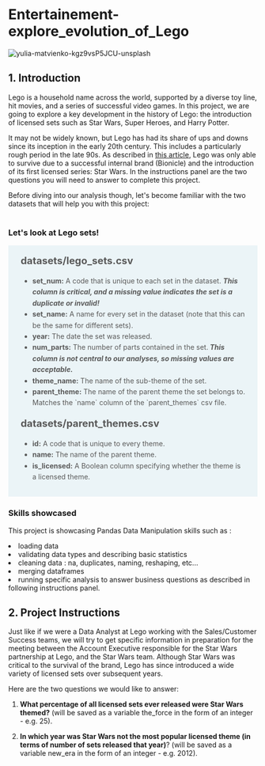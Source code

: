 # Entertainement-explore_evolution_of_Lego
![yulia-matvienko-kgz9vsP5JCU-unsplash](https://github.com/xaviermmi/academic-projects/assets/122324304/d02e1192-c167-4da7-aa11-f29bace03689)

## 1. Introduction
<p>Lego is a household name across the world, supported by a diverse toy line, hit movies, and a series of successful video games. In this project, we are going to explore a key development in the history of Lego: the introduction of licensed sets such as Star Wars, Super Heroes, and Harry Potter.</p>
<p>It may not be widely known, but Lego has had its share of ups and downs since its inception in the early 20th century. This includes a particularly rough period in the late 90s. As described in <a href="https://www.businessinsider.com/how-lego-made-a-huge-turnaround-2014-2?r=US&IR=T">this article</a>, Lego was only able to survive due to a successful internal brand (Bionicle) and the introduction of its first licensed series: Star Wars. In the instructions panel are the two questions you will need to answer to complete this project.</p>
<p>Before diving into our analysis though, let's become familiar with the two datasets that will help you with this project:<br><br></p>

<h3 id="letslookatlegosets">Let's look at Lego sets!</h3>

<div style="background-color: #ebf4f7; color: #595959; text-align:left; vertical-align: middle; padding: 15px 25px 15px 25px; line-height: 1.6;">
    <div style="font-size:20px"><b>datasets/lego_sets.csv</b></div>
<ul>
    <li><b>set_num:</b> A code that is unique to each set in the dataset. <b><i>This column is critical, and a missing value indicates the set is a duplicate or invalid!</i></b></li>
    <li><b>set_name:</b> A name for every set in the dataset (note that this can be the same for different sets).</li>
    <li><b>year:</b> The date the set was released.</li>
    <li><b>num_parts:</b> The number of parts contained in the set.<b><i> This column is not central to our analyses, so missing values are acceptable.</i></b></li>
        <li><b>theme_name:</b> The name of the sub-theme of the set.</li>
    <li><b>parent_theme:</b> The name of the parent theme the set belongs to. Matches the `name` column of the `parent_themes` csv file.</li>
</ul>

<div style="font-size:20px"><b>datasets/parent_themes.csv</b></div>
<ul>
    <li><b>id:</b> A code that is unique to every theme.</li>
    <li><b>name:</b> The name of the parent theme.</li>
    <li><b>is_licensed:</b> A Boolean column specifying whether the theme is a licensed theme.</li>
</ul>
    </div>

<h3 id="skillshowcased">Skills showcased</h3>

This project is showcasing Pandas Data Manipulation skills such as :
<li>loading data
<li>validating data types and describing basic statistics 
<li>cleaning data : na, duplicates, naming, reshaping, etc...
<li>merging dataframes
<li>running specific analysis to answer business questions as described in following instructions panel.</li>

## 2. Project Instructions
Just like if we were a Data Analyst at Lego working with the Sales/Customer Success teams, we will try to get specific information in preparation for the meeting between the Account Executive responsible for the Star Wars partnership at Lego, and the Star Wars team. Although Star Wars was critical to the survival of the brand, Lego has since introduced a wide variety of licensed sets over subsequent years.

Here are the two questions we would like to answer:

1. **What percentage of all licensed sets ever released were Star Wars themed?** (will be saved as a variable the_force in the form of an integer - e.g. 25).

2. **In which year was Star Wars not the most popular licensed theme (in terms of number of sets released that year)**? (will be saved as a variable new_era in the form of an integer - e.g. 2012).
